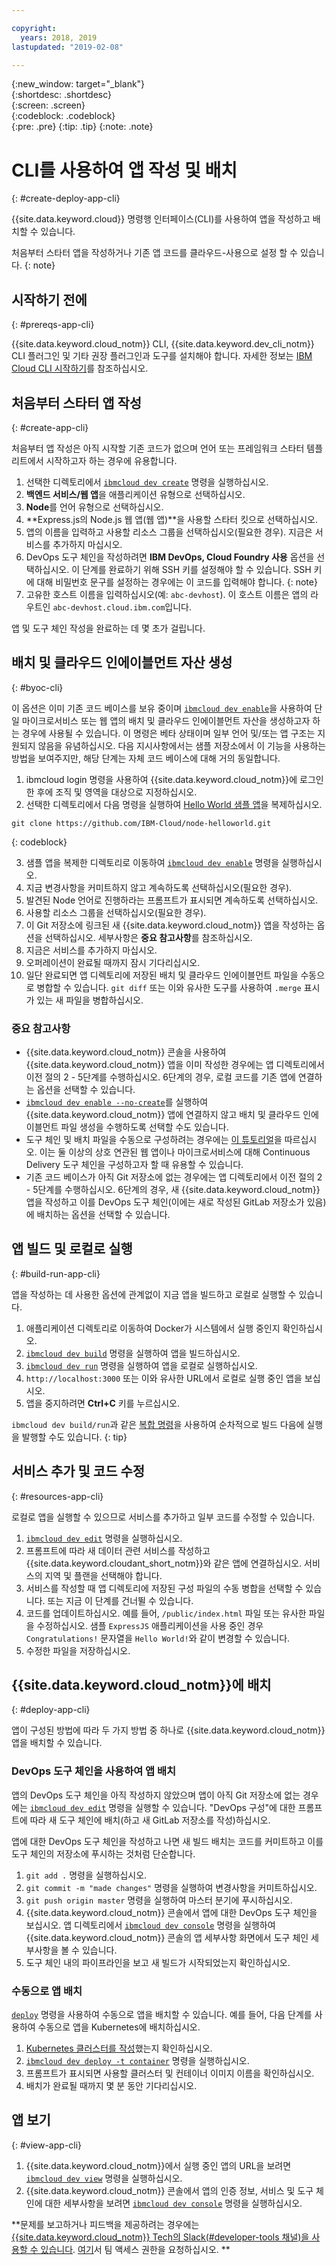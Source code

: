 ```yaml
---

copyright:
  years: 2018, 2019
lastupdated: "2019-02-08"

---
```


{:new_window: target="_blank"}  
{:shortdesc: .shortdesc}  
{:screen: .screen}  
{:codeblock: .codeblock}  
{:pre: .pre}
{:tip: .tip}
{:note: .note}

# CLI를 사용하여 앱 작성 및 배치
{: #create-deploy-app-cli}

{{site.data.keyword.cloud}} 명령행 인터페이스(CLI)를 사용하여 앱을 작성하고 배치할 수 있습니다. 

처음부터 스타터 앱을 작성하거나 기존 앱 코드를 클라우드-사용으로 설정 할 수 있습니다. 
{: note}

## 시작하기 전에
{: #prereqs-app-cli}

{{site.data.keyword.cloud_notm}} CLI, {{site.data.keyword.dev_cli_notm}} CLI 플러그인 및 기타 권장 플러그인과 도구를 설치해야 합니다. 자세한 정보는 [IBM Cloud CLI 시작하기](/docs/cli/index.html)를 참조하십시오. 

## 처음부터 스타터 앱 작성
{: #create-app-cli}

처음부터 앱 작성은 아직 시작할 기존 코드가 없으며 언어 또는 프레임워크 스타터 템플리트에서 시작하고자 하는 경우에 유용합니다.

1. 선택한 디렉토리에서 [`ibmcloud dev create`](/docs/cli/idt/commands.html#create) 명령을 실행하십시오.
2. **백엔드 서비스/웹 앱**을 애플리케이션 유형으로 선택하십시오.
3. **Node**를 언어 유형으로 선택하십시오.
4. **Express.js의 Node.js 웹 앱(웹 앱)**을 사용할 스타터 킷으로 선택하십시오.
5. 앱의 이름을 입력하고 사용할 리소스 그룹을 선택하십시오(필요한 경우). 지금은 서비스를 추가하지 마십시오.
6. DevOps 도구 체인을 작성하려면 **IBM DevOps, Cloud Foundry 사용** 옵션을 선택하십시오. 이 단계를 완료하기 위해 SSH 키를 설정해야 할 수 있습니다.
  SSH 키에 대해 비밀번호 문구를 설정하는 경우에는 이 코드를 입력해야 합니다.
  {: note}
7. 고유한 호스트 이름을 입력하십시오(예: `abc-devhost`). 이 호스트 이름은 앱의 라우트인 `abc-devhost.cloud.ibm.com`입니다.

앱 및 도구 체인 작성을 완료하는 데 몇 초가 걸립니다.

## 배치 및 클라우드 인에이블먼트 자산 생성
{: #byoc-cli}

이 옵션은 이미 기존 코드 베이스를 보유 중이며 [`ibmcloud dev enable`](/docs/cli/idt/commands.html#enable)을 사용하여 단일 마이크로서비스 또는 웹 앱의 배치 및 클라우드 인에이블먼트 자산을 생성하고자 하는 경우에 사용될 수 있습니다. 이 명령은 베타 상태이며 일부 언어 및/또는 앱 구조는 지원되지 않음을 유념하십시오. 다음 지시사항에서는 샘플 저장소에서 이 기능을 사용하는 방법을 보여주지만, 해당 단계는 자체 코드 베이스에 대해 거의 동일합니다.

1. ibmcloud login 명령을 사용하여 {{site.data.keyword.cloud_notm}}에 로그인한 후에 조직 및 영역을 대상으로 지정하십시오.
2. 선택한 디렉토리에서 다음 명령을 실행하여 [Hello World 샘플 앱](https://github.com/IBM-Cloud/node-helloworld)을 복제하십시오.

  ```
  git clone https://github.com/IBM-Cloud/node-helloworld.git
  ```
  {: codeblock}

3. 샘플 앱을 복제한 디렉토리로 이동하여 [`ibmcloud dev enable`](/docs/cli/idt/commands.html#enable) 명령을 실행하십시오.
4. 지금 변경사항을 커미트하지 않고 계속하도록 선택하십시오(필요한 경우).
5. 발견된 Node 언어로 진행하라는 프롬프트가 표시되면 계속하도록 선택하십시오.
6. 사용할 리소스 그룹을 선택하십시오(필요한 경우). 
7. 이 Git 저장소에 링크된 새 {{site.data.keyword.cloud_notm}} 앱을 작성하는 옵션을 선택하십시오. 세부사항은 **중요 참고사항**를 참조하십시오.
8. 지금은 서비스를 추가하지 마십시오.
9. 오퍼레이션이 완료될 때까지 잠시 기다리십시오. 
10. 일단 완료되면 앱 디렉토리에 저장된 배치 및 클라우드 인에이블먼트 파일을 수동으로 병합할 수 있습니다. `git diff` 또는 이와 유사한 도구를 사용하여 `.merge` 표시가 있는 새 파일을 병합하십시오.

### 중요 참고사항
 - {{site.data.keyword.cloud_notm}} 콘솔을 사용하여 {{site.data.keyword.cloud_notm}} 앱을 이미 작성한 경우에는 앱 디렉토리에서 이전 절의 2 - 5단계를 수행하십시오. 6단계의 경우, 로컬 코드를 기존 앱에 연결하는 옵션을 선택할 수 있습니다.
 - [`ibmcloud dev enable --no-create`](/docs/cli/idt/commands.html#enable)를 실행하여 {{site.data.keyword.cloud_notm}} 앱에 연결하지 않고 배치 및 클라우드 인에이블먼트 파일 생성을 수행하도록 선택할 수도 있습니다.
 - 도구 체인 및 배치 파일을 수동으로 구성하려는 경우에는 [이 튜토리얼](/docs/apps/tutorials/tutorial_byoc_kube.html#tutorial-byoc-kube)을 따르십시오. 이는 둘 이상의 상호 연관된 웹 앱이나 마이크로서비스에 대해 Continuous Delivery 도구 체인을 구성하고자 할 때 유용할 수 있습니다.
 - 기존 코드 베이스가 아직 Git 저장소에 없는 경우에는 앱 디렉토리에서 이전 절의 2 - 5단계를 수행하십시오. 6단계의 경우, 새 {{site.data.keyword.cloud_notm}} 앱을 작성하고 이를 DevOps 도구 체인(이에는 새로 작성된 GitLab 저장소가 있음)에 배치하는 옵션을 선택할 수 있습니다.

## 앱 빌드 및 로컬로 실행
{: #build-run-app-cli}

앱을 작성하는 데 사용한 옵션에 관계없이 지금 앱을 빌드하고 로컬로 실행할 수 있습니다.

1. 애플리케이션 디렉토리로 이동하여 Docker가 시스템에서 실행 중인지 확인하십시오.
2. [`ibmcloud dev build`](/docs/cli/idt/commands.html#build) 명령을 실행하여 앱을 빌드하십시오.
3. [`ibmcloud dev run`](/docs/cli/idt/commands.html#run) 명령을 실행하여 앱을 로컬로 실행하십시오.
4. `http://localhost:3000` 또는 이와 유사한 URL에서 로컬로 실행 중인 앱을 보십시오.
5. 앱을 중지하려면 **Ctrl+C** 키를 누르십시오.

`ibmcloud dev build/run`과 같은 [복합 명령](/docs/cli/idt/commands.html#compound)을 사용하여 순차적으로 빌드 다음에 실행을 발행할 수도 있습니다.
{: tip}

## 서비스 추가 및 코드 수정
{: #resources-app-cli}

로컬로 앱을 실행할 수 있으므로 서비스를 추가하고 일부 코드를 수정할 수 있습니다. 

1. [`ibmcloud dev edit`](/docs/cli/idt/commands.html#edit) 명령을 실행하십시오.
2. 프롬프트에 따라 새 데이터 관련 서비스를 작성하고 {{site.data.keyword.cloudant_short_notm}}와 같은 앱에 연결하십시오. 서비스의 지역 및 플랜을 선택해야 합니다.
3. 서비스를 작성할 때 앱 디렉토리에 저장된 구성 파일의 수동 병합을 선택할 수 있습니다. 또는 지금 이 단계를 건너뛸 수 있습니다.
4. 코드를 업데이트하십시오. 예를 들어, `/public/index.html` 파일 또는 유사한 파일을 수정하십시오. 샘플 `ExpressJS` 애플리케이션을 사용 중인 경우 `Congratulations!` 문자열을 `Hello World!`와 같이 변경할 수 있습니다.
5. 수정한 파일을 저장하십시오.

## {{site.data.keyword.cloud_notm}}에 배치
{: #deploy-app-cli}

앱이 구성된 방법에 따라 두 가지 방법 중 하나로 {{site.data.keyword.cloud_notm}} 앱을 배치할 수 있습니다. 

### DevOps 도구 체인을 사용하여 앱 배치
앱의 DevOps 도구 체인을 아직 작성하지 않았으며 앱이 아직 Git 저장소에 없는 경우에는 [`ibmcloud dev edit`](/docs/cli/idt/commands.html#edit) 명령을 실행할 수 있습니다. "DevOps 구성"에 대한 프롬프트에 따라 새 도구 체인에 배치(하고 새 GitLab 저장소를 작성)하십시오.

앱에 대한 DevOps 도구 체인을 작성하고 나면 새 빌드 배치는 코드를 커미트하고 이를 도구 체인의 저장소에 푸시하는 것처럼 단순합니다. 

1. `git add .` 명령을 실행하십시오.
2. `git commit -m "made changes"` 명령을 실행하여 변경사항을 커미트하십시오.
3. `git push origin master` 명령을 실행하여 마스터 분기에 푸시하십시오.
4. {{site.data.keyword.cloud_notm}} 콘솔에서 앱에 대한 DevOps 도구 체인을 보십시오. 앱 디렉토리에서 [`ibmcloud dev console`](/docs/cli/idt/commands.html#console) 명령을 실행하여 {{site.data.keyword.cloud_notm}} 콘솔의 앱 세부사항 화면에서 도구 체인 세부사항을 볼 수 있습니다.
5. 도구 체인 내의 파이프라인을 보고 새 빌드가 시작되었는지 확인하십시오.

### 수동으로 앱 배치

[`deploy`](/docs/cli/idt/commands.html#deploy) 명령을 사용하여 수동으로 앱을 배치할 수 있습니다. 예를 들어, 다음 단계를 사용하여 수동으로 앱을 Kubernetes에 배치하십시오.

1. [Kubernetes 클러스터를 작성](https://{DomainName}/containers-kubernetes/overview)했는지 확인하십시오.
2. [`ibmcloud dev deploy -t container`](/docs/cli/idt/commands.html#deploy) 명령을 실행하십시오.
3. 프롬프트가 표시되면 사용할 클러스터 및 컨테이너 이미지 이름을 확인하십시오.
4. 배치가 완료될 때까지 몇 분 동안 기다리십시오.

## 앱 보기
{: #view-app-cli}

1. {{site.data.keyword.cloud_notm}}에서 실행 중인 앱의 URL을 보려면 [`ibmcloud dev view`](/docs/cli/idt/commands.html#view) 명령을 실행하십시오.
2. {{site.data.keyword.cloud_notm}} 콘솔에서 앱의 인증 정보, 서비스 및 도구 체인에 대한 세부사항을 보려면 [`ibmcloud dev console`](/docs/cli/idt/commands.html#console) 명령을 실행하십시오. 

**문제를 보고하거나 피드백을 제공하려는 경우에는 [{{site.data.keyword.cloud_notm}} Tech의 Slack(#developer-tools 채널)을 사용할 수 있습니다](https://ibm-cloud-tech.slack.com). [여기](https://slack-invite-ibm-cloud-tech.mybluemix.net/)서 팀 액세스 권한을 요청하십시오. **
